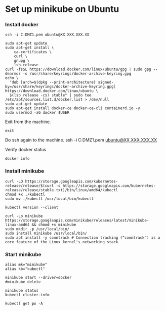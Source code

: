 # Set up minikube on Ubuntu
### Install docker
```console
ssh -i C:DMZ1.pem ubuntu@XX.XXX.XXX.XX
```

```console
sudo apt-get update
sudo apt-get install \
    ca-certificates \
    curl \
    gnupg \
    lsb-release
curl -fsSL https://download.docker.com/linux/ubuntu/gpg | sudo gpg --dearmor -o /usr/share/keyrings/docker-archive-keyring.gpg
echo \
  "deb [arch=$(dpkg --print-architecture) signed-by=/usr/share/keyrings/docker-archive-keyring.gpg] https://download.docker.com/linux/ubuntu \
  $(lsb_release -cs) stable" | sudo tee /etc/apt/sources.list.d/docker.list > /dev/null
sudo apt-get update
sudo apt-get install docker-ce docker-ce-cli containerd.io -y
sudo usermod -aG docker $USER
```

Exit from the machine.
```console
exit
```

Do ssh again to the machine.
ssh -i C:DMZ1.pem ubuntu@XX.XXX.XXX.XX

Verify docker status
```console
docker info
```

### Install minikube
```console
curl -LO https://storage.googleapis.com/kubernetes-release/release/$(curl -s https://storage.googleapis.com/kubernetes-release/release/stable.txt)/bin/linux/amd64/kubectl
chmod +x ./kubectl
sudo mv ./kubectl /usr/local/bin/kubectl

kubectl version --client

curl -Lo minikube https://storage.googleapis.com/minikube/releases/latest/minikube-linux-amd64 && chmod +x minikube
sudo mkdir -p /usr/local/bin/
sudo install minikube /usr/local/bin/
sudo apt install -y conntrack # Connection tracking (“conntrack”) is a core feature of the Linux kernel's networking stack
```

### Start minikube
```console
alias mk="minikube"
alias kb="kubectl"

minikube start --driver=docker
#minikube delete

minikube status
kubectl cluster-info

kubectl get po -A
```
